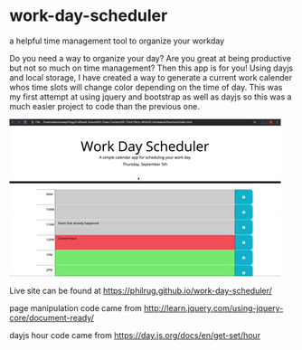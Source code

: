 # work-day-scheduler
a helpful time management tool to organize your workday

Do you need a way to organize your day? Are you great at being productive but not so much on time management? Then this app is for you! Using dayjs and local storage, I have created a way to generate a current work calender whos time slots will change color depending on the time of day. This was my first attempt at using jquery and bootstrap as well as dayjs so this was a much easier project to code than the previous one.

![working calender](assets/05-third-party-apis-homework-demo.gif)

Live site can be found at  https://philrug.github.io/work-day-scheduler/

page manipulation code came from http://learn.jquery.com/using-jquery-core/document-ready/

dayjs hour code came from https://day.js.org/docs/en/get-set/hour